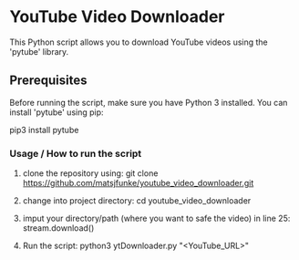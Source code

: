 # YouTube Video Downloader

This Python script allows you to download YouTube videos using the 'pytube' library.

## Prerequisites

Before running the script, make sure you have Python 3 installed. 
You can install 'pytube' using pip:

pip3 install pytube

### Usage / How to run the script

1. clone the repository using:
    git clone https://github.com/matsjfunke/youtube_video_downloader.git

2. change into project directory:
    cd youtube_video_downloader

3. imput your directory/path (where you want to safe the video) in  line 25:
    stream.download(<your path>)

4. Run the script:
    python3 ytDownloader.py "<YouTube_URL>"